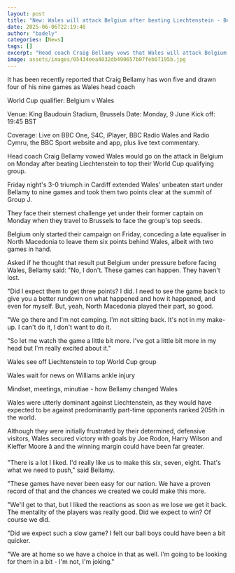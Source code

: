```yaml
---
layout: post
title: "New: Wales will attack Belgium after beating Liechtenstein - Bellamy"
date: 2025-06-06T22:19:40
author: "badely"
categories: [News]
tags: []
excerpt: "Head coach Craig Bellamy vows that Wales will attack Belgium on Monday after beating Liechtenstein to go top of their World Cup qualifying group."
image: assets/images/05434eea4032db490657b07feb07195b.jpg
---
```


It has been recently reported that Craig Bellamy has won five and drawn four of his nine games as Wales head coach

World Cup qualifier: Belgium v Wales

Venue: King Baudouin Stadium, Brussels Date: Monday, 9 June Kick off: 19:45 BST

Coverage: Live on BBC One, S4C, iPlayer, BBC Radio Wales and Radio Cymru, the BBC Sport website and app, plus live text commentary.

Head coach Craig Bellamy vowed Wales would go on the attack in Belgium on Monday after beating Liechtenstein to top their World Cup qualifying group.

Friday night's 3-0 triumph in Cardiff extended Wales' unbeaten start under Bellamy to nine games and took them two points clear at the summit of Group J.

They face their sternest challenge yet under their former captain on Monday when they travel to Brussels to face the group's top seeds.

Belgium only started their campaign on Friday, conceding a late equaliser in North Macedonia to leave them six points behind Wales, albeit with two games in hand.

Asked if he thought that result put Belgium under pressure before facing Wales, Bellamy said: "No, I don't. These games can happen. They haven't lost.

"Did I expect them to get three points? I did. I need to see the game back to give you a better rundown on what happened and how it happened, and even for myself. But, yeah, North Macedonia played their part, so good.

"We go there and I'm not camping. I'm not sitting back. It's not in my make-up. I can't do it, I don't want to do it. 

"So let me watch the game a little bit more. I've got a little bit more in my head but I'm really excited about it."

Wales see off Liechtenstein to top World Cup group

Wales wait for news on Williams ankle injury 

Mindset, meetings, minutiae - how Bellamy changed Wales

Wales were utterly dominant against Liechtenstein, as they would have expected to be against predominantly part-time opponents ranked 205th in the world.

Although they were initially frustrated by their determined, defensive visitors, Wales secured victory with goals by Joe Rodon, Harry Wilson and Kieffer Moore â and the winning margin could have been far greater.

"There is a lot I liked. I'd really like us to make this six, seven, eight. That's what we need to push," said Bellamy.

"These games have never been easy for our nation. We have a proven record of that and the chances we created we could make this more.

"We'll get to that, but I liked the reactions as soon as we lose we get it back. The mentality of the players was really good. Did we expect to win? Of course we did.

"Did we expect such a slow game? I felt our ball boys could have been a bit quicker. 

"We are at home so we have a choice in that as well. I'm going to be looking for them in a bit - I'm not, I'm joking."

